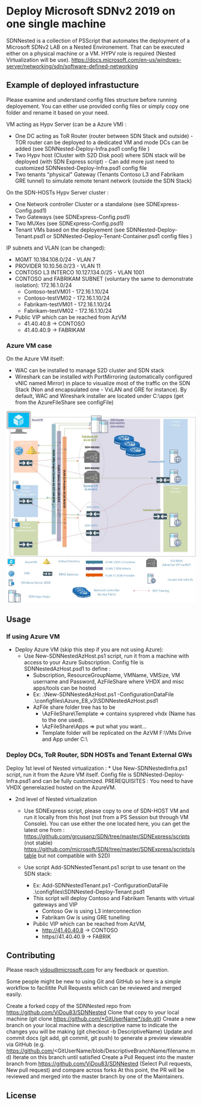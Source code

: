 # Deploy Microsoft SDNv2 2019 on one single machine 
SDNNested is a collection of PSScript that automates the deployment of a Microsoft SDNv2 LAB on a Nested Environement. 
That can be executed either on a physical machine or a VM. HYPV role is required (Nested Virtualization will be use). 
https://docs.microsoft.com/en-us/windows-server/networking/sdn/software-defined-networking

## Example of deployed infrastucture

Please examine and understand config files structure before running deployement. You can either use provided config files or simply copy one folder and rename it based on your need.

VM acting as Hypv Server (can be a Azure VM) :
* One DC acting as ToR Router (router between SDN Stack and outside) - TOR router can be deployed to a dedicated VM and mode DCs can be added (see SDNNested-Deploy-Infra.psd1 config file ) 
* Two Hypv host (Cluster with S2D Disk pool) where SDN stack will be deployed (with SDN Express script) - Can add more just need to customized SDNNested-Deploy-Infra.psd1 config file 
* Two tenants "physical" Gateway (Tenants Contoso L3 and Fabrikam GRE tunnel) to simulate remote tenant network (outside the SDN Stack)

On the SDN-HOSTs Hypv Server cluster :
* One Network controller Cluster or a standalone (see SDNExpress-Config.psd1) 
* Two Gateways (see SDNExpress-Config.psd1) 
* Two MUXes (see SDNExpress-Config.psd1) 
* Tenant VMs based on the deployement (see SDNNested-Deploy-Tenant.psd1 or SDNNested-Deploy-Tenant-Container.psd1 config files ) 

IP subnets and VLAN (can be changed):
- MGMT 10.184.108.0/24 - VLAN 7
- PROVIDER 10.10.56.0/23 - VLAN 11
- CONTOSO L3 INTERCO 10.127.134.0/25 - VLAN 1001
- CONTOSO and FABRIKAM SUBNET (voluntary the same to demonstrate isolation): 172.16.1.0/24 
    *  Contoso-testVM01 - 172.16.1.10/24
    *  Contoso-testVM02 - 172.16.1.10/24
    *  Fabrikam-testVM01 - 172.16.1.10/24
    *  Fabrikam-testVM02 - 172.16.1.10/24
- Public VIP which can be reached from AzVM 
    * 41.40.40.8 -> CONTOSO
    * 41.40.40.9 -> FABRIKAM

### Azure VM case
On the Azure VM itself:
* WAC can be installed to manage S2D cluster and SDN stack
* Wireshark can be installed with PortMirroring (automatically configured vNIC named Mirror) in place to visualize most of the traffic on the SDN Stack (Non and encapsulated one - VxLAN and GRE for instance).
By default, WAC and Wireshark installer are located under C:\apps (get from the AzureFileShare see configFile)

![image](https://github.com/ViDou83/SDNNested/blob/master/utils/pictures/diagram.jpg?raw=true)
![image](https://github.com/ViDou83/SDNNested/blob/master/utils/pictures/legende.jpg?raw=true)


## Usage

### If using Azure VM 
*   Deploy Azure VM (skip this step if you are not using Azure):
    *   Use New-SDNNestedAzHost.ps1 script, run it from a machine with access to your Azure Subscription. Config file is SDNNestedAzHost.psd1 to define :
        *   Subscription, ResourceGroupName, VMName, VMSize, VM username and  Password, AzFileShare where VHDX and misc apps/tools can be hosted
        *  Ex: .\New-SDNNestedAzHost.ps1 -ConfigurationDataFile .\configfiles\Azure_E8_v3\SDNNestedAzHost.psd1
        * AzFile share folder tree has to be 
            * \\AzFileShare\Template => contains sysprered vhdx (Name has to the one used).
            * \\AzFileShare\Apps => put what you want...
            *  Template folder will be replicated on the AzVM F:\VMs Drive and App under C:\

### Deploy DCs, ToR Router, SDN HOSTs and Tenant External GWs
Deploy 1st level of Nested virtualization :
    *   Use New-SDNNestedInfra.ps1 script, run it from the Azure VM itself. Config file is SDNNested-Deploy-Infra.psd1 and can be fully customized. PREREQUISITES : You need to have VHDX generelazied hosted on the AzureVM. 
*   2nd level of Nested virtualization 
    *   Use SDNExpress script, please copy to one of SDN-HOST VM and run it locally from this host (not from a PS Session but through VM Console). You can use either the one located here, you can get the latest one from :
        https://github.com/grcusanz/SDN/tree/master/SDNExpress/scripts (not stable)
        https://github.com/microsoft/SDN/tree/master/SDNExpress/scripts(stable but not compatible with S2D)

    * Use script Add-SDNNestedTenant.ps1 script to use tenant on the SDN stack:
        * Ex: Add-SDNNestedTenant.ps1 -ConfigurationDataFile .\configfiles\SDNNested-Deploy-Tenant.psd1 
        * This script will deploy Contoso and Fabrikam Tenants with virtual gateways and VIP
            * Contoso Gw is using L3 interconnection
            * Fabrikam Gw is using GRE tunelling 
        * Public VIP which can be reached from AzVM, 
            * http://41.40.40.8 -> CONTOSO
            * https//41.40.40.9 -> FABRIK

## Contributing
Please reach vidou@microsoft.com for any feedback or question.

Some people might be new to using Git and GitHub so here is a simple workflow to facilitite Pull Requests which can be reviewed and merged easily.

Create a forked copy of the SDNNested repo from https://github.com/ViDou83/SDNNested
Clone that copy to your local machine (git clone https://github.com/*GitUserName*/sdn.git)
Create a new branch on your local machine with a descriptive name to indicate the changes you will be making (git checkout -b DescriptiveName)
Update and commit docs (git add, git commit, git push) to generate a preview viewable via GitHub (e.g. https://github.com/<GitUserName/blob/DescriptiveBranchName/filename.md)
Iterate on this branch until satisfied
Create a Pull Request into the master branch from https://github.com/ViDou83/SDNNested (Select Pull requests, New pull request) and compare across forks
At this point, the PR will be reviewed and merged into the master branch by one of the Maintainers.

## License
